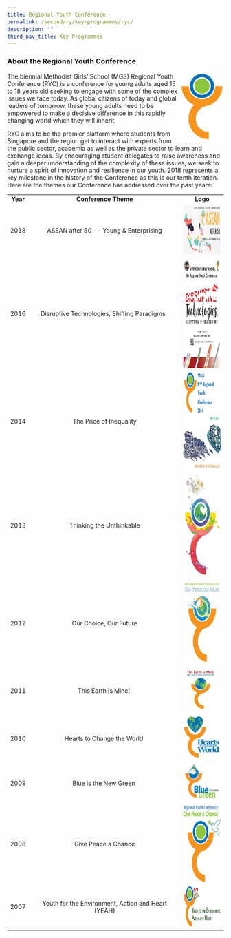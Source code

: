 ```yaml
---
title: Regional Youth Conference
permalink: /secondary/key-programmes/ryc/
description: ""
third_nav_title: Key Programmes
---
```





### About the Regional Youth Conference

<img src="/images/Secondary/ryc-2014-15-16.jpg" 
     style="width:20%" align="right">
The biennial Methodist Girls’ School (MGS) Regional Youth Conference (RYC) is a conference for young adults aged 15 to 18 years old seeking to engage with some of the complex issues we face today. As global citizens of today and global leaders of tomorrow, these young adults need to be empowered to make a decisive difference in this rapidly changing world which they will inherit.

RYC aims to be the premier platform where students from Singapore and the region get to interact with experts from the public sector, academia as well as the private sector to learn and exchange ideas. By encouraging student delegates to raise awareness and gain a deeper understanding of the complexity of these issues, we seek to nurture a spirit of innovation and resilience in our youth. 2018 represents a key milestone in the history of the Conference as this is our tenth iteration. Here are the themes our Conference has addressed over the past years:

<table width="100%" style="width: 100%;">
  <tbody>
    <tr>
      <td>
        <div style="text-align: center;">
          <strong>Year 
          </strong>
        </div>
      </td>
      <td>
        <div style="text-align: center;">
          <strong>Conference Theme 
          </strong>
        </div>
      </td>
      <td>
        <div style="text-align: center;">
          <strong>Logo 
          </strong>
        </div>
      </td>
    </tr>
    <tr>
      <td width="10%">
        <div style="text-align: center;">2018
        </div>
      </td>
      <td width="70%">
        <div style="text-align: center;">ASEAN after 50 -- Young &amp; Enterprising
        </div>
      </td>
      <td width="20%">
        <div style="text-align: center;">
          <img style="width: 206px; height: 114px;" src="/images/Secondary/ryc-2018.jpg">
        </div>
      </td>
    </tr>
    <tr>
      <td width="10%">
        <div style="text-align: center;">2016
        </div>
      </td>
      <td width="70%">
        <div style="text-align: center;">Disruptive Technologies, Shifting Paradigms&nbsp;&nbsp;
        </div>
      </td>
      <td width="20%">
        <div style="text-align: center;">
          <img style="width: 182px; height: 256px;" src="/images/Secondary/ryc-2016.jpg">
        </div>
      </td>
    </tr>
    <tr>
      <td width="10%">
        <div style="text-align: center;">2014
        </div>
      </td>
      <td width="70%">
        <div style="text-align: center;">The Price of Inequality
        </div>
      </td>
      <td width="20%">
        <div style="text-align: center;">
          <strong> 
          </strong> 
          <img style="width: 177px; height: 227px;" src="/images/Secondary/ryc-2014.jpg"> 
        </div>
      </td>
    </tr>
    <tr>
      <td width="10%">
        <div style="text-align: center;">2013
        </div>
      </td>
      <td width="70%">
        <div style="text-align: center;">Thinking the Unthinkable
        </div>
      </td>
      <td width="20%">
        <div style="text-align: center;">
          <img style="width: 133px; height: 242px;" src="/images/Secondary/ryc-2013.jpg">
        </div>
      </td>
    </tr>
    <tr>
      <td width="10%">
        <div style="text-align: center;">2012
        </div>
      </td>
      <td width="70%">
        <div style="text-align: center;">Our Choice, Our Future
        </div>
      </td>
      <td width="20%">
        <div style="text-align: center;">
          <img style="width: 129px; height: 195px;" src="/images/Secondary/ryc-2012.jpg">
        </div>
      </td>
    </tr>
    <tr>
      <td width="10%">
        <div style="text-align: center;">2011
        </div>
      </td>
      <td width="70%">
        <div style="text-align: center;">This Earth is Mine!&nbsp;
        </div>
      </td>
      <td width="20%">
        <div style="text-align: center;">
          <img src="/images/Secondary/ryc-2011.jpg">
        </div>
      </td>
    </tr>
    <tr>
      <td width="10%">
        <div style="text-align: center;">2010
        </div>
      </td>
      <td width="70%">
        <div style="text-align: center;">Hearts to Change the World&nbsp;
        </div>
      </td>
      <td width="20%">
        <div style="text-align: center;">
          <img src="/images/Secondary/ryc-2010.jpg">
        </div>
      </td>
    </tr>
    <tr>
      <td width="10%">
        <div style="text-align: center;">2009
        </div>
      </td>
      <td width="70%">
        <div style="text-align: center;">Blue is the New Green&nbsp;
        </div>
      </td>
      <td width="20%">
        <div style="text-align: center;">
          <img src="/images/Secondary/ryc-2009.jpg">
        </div>
      </td>
    </tr>
    <tr>
      <td width="10%">
        <div style="text-align: center;">2008
        </div>
      </td>
      <td width="70%">
        <div style="text-align: center;">Give Peace a Chance
        </div>
      </td>
      <td width="20%">
        <div style="text-align: center;">
          <img style="width: 127px; height: 177px;" src="/images/Secondary/ryc-2008.jpg">
        </div>
      </td>
    </tr>
    <tr>
      <td width="10%">
        <div style="text-align: center;">2007
        </div>
      </td>
      <td width="70%">
        <div style="text-align: center;">Youth for the Environment, Action and Heart (YEAH)
        </div>
      </td>
      <td width="20%">
        <div style="text-align: center;">
          <img style="width: 180px; height: 98px;" src="/images/Secondary/ryc-2007.jpg">
        </div>
      </td>
    </tr>
  </tbody>
</table>